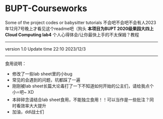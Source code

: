 # BUPT-Courseworks
Some of the project codes or babysitter tutorials
不会吧不会吧不会有人2023年12月7号晚上才看见这个readme吧（狗头
**本项目为BUPT 2020级果园大四上Cloud Computing lab4** 
个人心得体会/让你最快上手的不太保姆？教程
***
version 1.0 Update time 22:10 2023/12/3
***
食用说明：
* 修改了一些lab sheet里的小bug
* 常见的会遇到的问题，坑都踩了一遍
* 刚刚被lab sheet长篇大论毒打了一下不知道如何开始的公主们，请给我点个小⭐吧~ XD
* 本碎碎念请结合lab sheet食用，不能独立食用！！可以当作是一些批注？同时看效率大大提升
* 加油，ddl战士们
